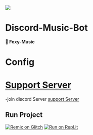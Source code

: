 ![](https://media.discordapp.net/attachments/872841130738331717/878144956043239464/20210820_104406_0000.png)

# Discord-Music-Bot
**🦊 Foxy-Music**

# Config




# [Support Server](https://discord.gg/B4qDFWCw6k)
-join discord Server [support Server](https://discord.gg/B4qDFWCw6k)


## Run Project
[![Remix on Glitch](https://cdn.glitch.com/2703baf2-b643-4da7-ab91-7ee2a2d00b5b%2Fremix-button.svg)](https://glitch.com/edit/#!/import/github/Romilchavda/Foxy-Music)
[![Run on Repl.it](https://repl.it/badge/github/Romilchavda/Foxy-Music)](https://repl.it/github/Romilchavda/Foxy-Music)


